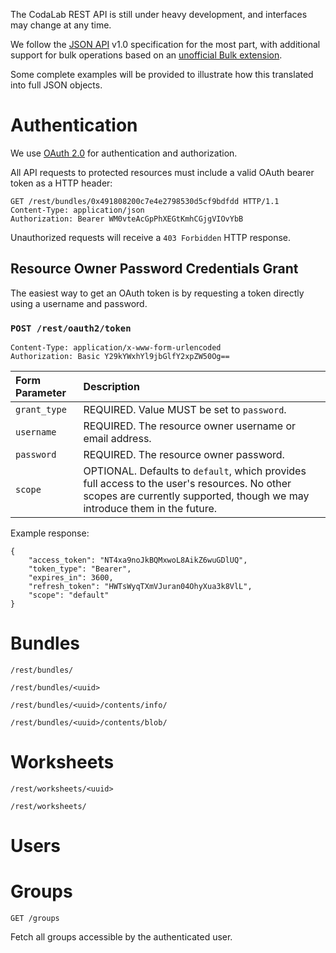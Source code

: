 The CodaLab REST API is still under heavy development, and interfaces may change at any time.

We follow the [JSON API](jsonapi.org) v1.0 specification for the most part, with additional support for bulk operations based on an [unofficial Bulk extension](https://github.com/json-api/json-api/blob/9c7a03dbc37f80f6ca81b16d444c960e96dd7a57/extensions/bulk/index.md).

Some complete examples will be provided to illustrate how this translated into full JSON objects.

# Authentication

We use [OAuth 2.0](https://oauth.net/2/) for authentication and authorization.

All API requests to protected resources must include a valid OAuth bearer token as a HTTP header:
```
GET /rest/bundles/0x491808200c7e4e2798530d5cf9bdfdd HTTP/1.1
Content-Type: application/json
Authorization: Bearer WM0vteAcGpPhXEGtKmhCGjgVIOvYbB
```

Unauthorized requests will receive a `403 Forbidden` HTTP response.


## Resource Owner Password Credentials Grant

The easiest way to get an OAuth token is by requesting a token directly using a username and password.

### `POST /rest/oauth2/token`
```
Content-Type: application/x-www-form-urlencoded
Authorization: Basic Y29kYWxhYl9jbGlfY2xpZW50Og==
```

| Form Parameter    | Description |
| :---         |      :---      |
| `grant_type` | REQUIRED. Value MUST be set to `password`.                      | 
| `username`   | REQUIRED. The resource owner username or email address.         | 
| `password`   | REQUIRED. The resource owner password.                          | 
| `scope`      | OPTIONAL. Defaults to `default`, which provides full access to the user's resources. No other scopes are currently supported, though we may introduce them in the future.   | 

Example response:
```
{
    "access_token": "NT4xa9noJkBQMxwoL8AikZ6wuGDlUQ",
    "token_type": "Bearer",
    "expires_in": 3600,
    "refresh_token": "HWTsWyqTXmVJuran04OhyXua3k8VlL",
    "scope": "default"
}
```

# Bundles

`/rest/bundles/`

`/rest/bundles/<uuid>`

`/rest/bundles/<uuid>/contents/info/`

`/rest/bundles/<uuid>/contents/blob/`


# Worksheets

`/rest/worksheets/<uuid>`

`/rest/worksheets/`

# Users


# Groups

`GET /groups`

Fetch all groups accessible by the authenticated user.
